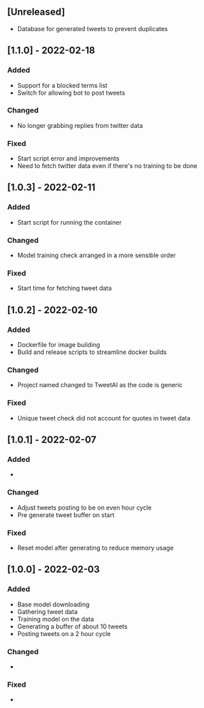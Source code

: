 ## [Unreleased]

- Database for generated tweets to prevent duplicates

## [1.1.0] - 2022-02-18

### Added
- Support for a blocked terms list
- Switch for allowing bot to post tweets

### Changed
- No longer grabbing replies from twitter data

### Fixed
- Start script error and improvements
- Need to fetch twitter data even if there's no training to be done

## [1.0.3] - 2022-02-11

### Added
- Start script for running the container

### Changed
- Model training check arranged in a more sensible order

### Fixed
- Start time for fetching tweet data

## [1.0.2] - 2022-02-10

### Added
- Dockerfile for image building
- Build and release scripts to streamline docker builds

### Changed
- Project named changed to TweetAI as the code is generic

### Fixed
- Unique tweet check did not account for quotes in tweet data

## [1.0.1] - 2022-02-07

### Added
-

### Changed
- Adjust tweets posting to be on even hour cycle
- Pre generate tweet buffer on start

### Fixed
- Reset model after generating to reduce memory usage

## [1.0.0] - 2022-02-03

### Added
- Base model downloading
- Gathering tweet data
- Training model on the data
- Generating a buffer of about 10 tweets
- Posting tweets on a 2 hour cycle

### Changed
-

### Fixed
-
